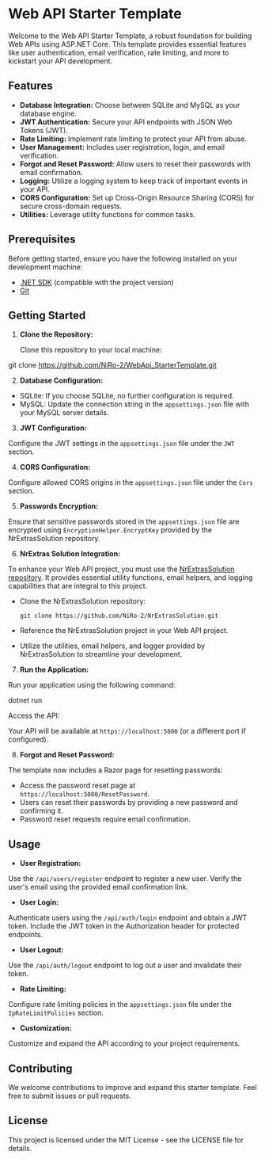 # Web API Starter Template

Welcome to the Web API Starter Template, a robust foundation for building Web APIs using ASP.NET Core. This template provides essential features like user authentication, email verification, rate limiting, and more to kickstart your API development.

## Features

- **Database Integration:** Choose between SQLite and MySQL as your database engine.
- **JWT Authentication:** Secure your API endpoints with JSON Web Tokens (JWT).
- **Rate Limiting:** Implement rate limiting to protect your API from abuse.
- **User Management:** Includes user registration, login, and email verification.
- **Forgot and Reset Password:** Allow users to reset their passwords with email confirmation.
- **Logging:** Utilize a logging system to keep track of important events in your API.
- **CORS Configuration:** Set up Cross-Origin Resource Sharing (CORS) for secure cross-domain requests.
- **Utilities:** Leverage utility functions for common tasks.

## Prerequisites

Before getting started, ensure you have the following installed on your development machine:

- [.NET SDK](https://dotnet.microsoft.com/download/dotnet) (compatible with the project version)
- [Git](https://git-scm.com/downloads)

## Getting Started

1. **Clone the Repository:**

   Clone this repository to your local machine:

git clone https://github.com/NiRo-2/WebApi_StarterTemplate.git


2. **Database Configuration:**

- SQLite: If you choose SQLite, no further configuration is required.
- MySQL: Update the connection string in the `appsettings.json` file with your MySQL server details.

3. **JWT Configuration:**

Configure the JWT settings in the `appsettings.json` file under the `JWT` section.

4. **CORS Configuration:**

Configure allowed CORS origins in the `appsettings.json` file under the `Cors` section.

5. **Passwords Encryption:**

Ensure that sensitive passwords stored in the `appsettings.json` file are encrypted using `EncryptionHelper.EncryptKey` provided by the NrExtrasSolution repository.

6. **NrExtras Solution Integration:**

To enhance your Web API project, you must use the [NrExtrasSolution repository](https://github.com/NiRo-2/NrExtrasSolution). It provides essential utility functions, email helpers, and logging capabilities that are integral to this project.

- Clone the NrExtrasSolution repository:

  ```
  git clone https://github.com/NiRo-2/NrExtrasSolution.git
  ```

- Reference the NrExtrasSolution project in your Web API project.

- Utilize the utilities, email helpers, and logger provided by NrExtrasSolution to streamline your development.

7. **Run the Application:**

Run your application using the following command:

dotnet run


Access the API:

Your API will be available at `https://localhost:5000` (or a different port if configured).

8. **Forgot and Reset Password:**

The template now includes a Razor page for resetting passwords:

- Access the password reset page at `https://localhost:5000/ResetPassword`.
- Users can reset their passwords by providing a new password and confirming it.
- Password reset requests require email confirmation.

## Usage

- **User Registration:**

Use the `/api/users/register` endpoint to register a new user.
Verify the user's email using the provided email confirmation link.

- **User Login:**

Authenticate users using the `/api/auth/login` endpoint and obtain a JWT token.
Include the JWT token in the Authorization header for protected endpoints.

- **User Logout:**

Use the `/api/auth/logout` endpoint to log out a user and invalidate their token.

- **Rate Limiting:**

Configure rate limiting policies in the `appsettings.json` file under the `IpRateLimitPolicies` section.

- **Customization:**

Customize and expand the API according to your project requirements.

## Contributing

We welcome contributions to improve and expand this starter template. Feel free to submit issues or pull requests.

## License

This project is licensed under the MIT License - see the LICENSE file for details.